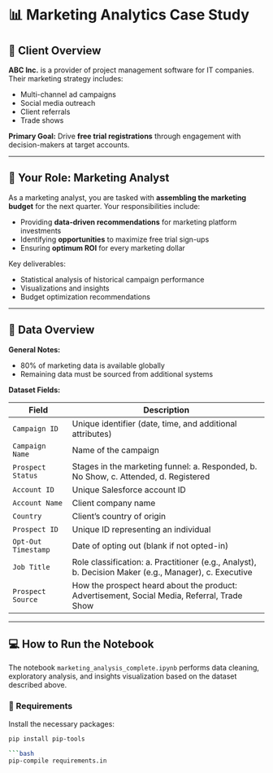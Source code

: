 # 📊 Marketing Analytics Case Study

## 🏢 Client Overview

**ABC Inc.** is a provider of project management software for IT companies. Their marketing strategy includes:

- Multi-channel ad campaigns  
- Social media outreach  
- Client referrals  
- Trade shows  

**Primary Goal:** Drive **free trial registrations** through engagement with decision-makers at target accounts.

---

## 🎯 Your Role: Marketing Analyst

As a marketing analyst, you are tasked with **assembling the marketing budget** for the next quarter. Your responsibilities include:

- Providing **data-driven recommendations** for marketing platform investments  
- Identifying **opportunities** to maximize free trial sign-ups  
- Ensuring **optimum ROI** for every marketing dollar  

Key deliverables:

- Statistical analysis of historical campaign performance  
- Visualizations and insights  
- Budget optimization recommendations  

---

## 📁 Data Overview

**General Notes:**

- 80% of marketing data is available globally  
- Remaining data must be sourced from additional systems  

**Dataset Fields:**

| Field              | Description |
|-------------------|-------------|
| `Campaign ID`     | Unique identifier (date, time, and additional attributes) |
| `Campaign Name`   | Name of the campaign |
| `Prospect Status` | Stages in the marketing funnel: a. Responded, b. No Show, c. Attended, d. Registered |
| `Account ID`      | Unique Salesforce account ID |
| `Account Name`    | Client company name |
| `Country`         | Client’s country of origin |
| `Prospect ID`     | Unique ID representing an individual |
| `Opt-Out Timestamp` | Date of opting out (blank if not opted-in) |
| `Job Title`       | Role classification: a. Practitioner (e.g., Analyst), b. Decision Maker (e.g., Manager), c. Executive |
| `Prospect Source` | How the prospect heard about the product: Advertisement, Social Media, Referral, Trade Show |

---

## 💻 How to Run the Notebook

The notebook `marketing_analysis_complete.ipynb` performs data cleaning, exploratory analysis, and insights visualization based on the dataset described above.

### 🔧 Requirements

Install the necessary packages:

```bash
pip install pip-tools

```bash
pip-compile requirements.in